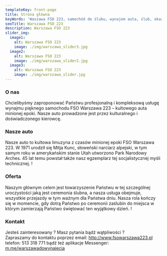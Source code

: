 ```yaml
---
templateKey: front-page
title: Strona główna
keyWords: 'Waszawa FSO 223, samochód do ślubu, wynajem auta, ślub, okazje'
seoTitle: Warszawa FSO 223
description: Warszawa FSO 223
slider_img:
  image1:
    alt: Warszawa FSO 223
    image: ./img/warszawa_slider3.jpg
  image2:
    alt: Warszawa FSO 223
    image: ./img/warszawa_slider2.jpg
  image3:
    alt: Warszawa FSO 223
    image: ./img/warszawa_slider.jpg
---
```

### O nas

Chcielibyśmy zaproponować Państwu profesjonalną i kompleksową usługę wynajmu pięknego samochodu FSO Warszawa 223 – kultowego auta minionej epoki.
Nasze auto prowadzone jest przez kulturalnego i doświadczonego kierowcę.


### Nasze auto

Nasze auto to kultowa limuzyna z czasów minionej epoki FSO Warszawa 223.
W 1971 urodził się Mitja Kunc, słoweński narciarz alpejski, w tym samym roku w amerykańskim stanie Utah utworzono Park Narodowy Arches. 45 lat temu powstał także nasz egzemplarz tej socjalistycznej myśli technicznej.
!

### Oferta

Naszym głównym celem jest towarzyszenie Państwu w tej szczególnej uroczystości jaką jest ceremonia ślubna, a nasza usługa obejmuje, wszystkie przejazdy w tym ważnym dla Państwa dniu. Nasza rola kończy się w momencie, gdy dotrą Państwo po ceremonii zaślubin do miejsca w którym zamierzają Państwo świętować ten wyjątkowy dzień.
!

### Kontakt

Jesteś zainteresowany ? Masz pytania bądź wątpliwości ? \
Zapraszamy do kontaktu poprzez email: <http://www.fsowarszawa223.pl> telefon: 513 318 771 bądź też aplikacje Messenger: [m.me/warszawadowynajecia](m.me/warszawadowynajecia)
